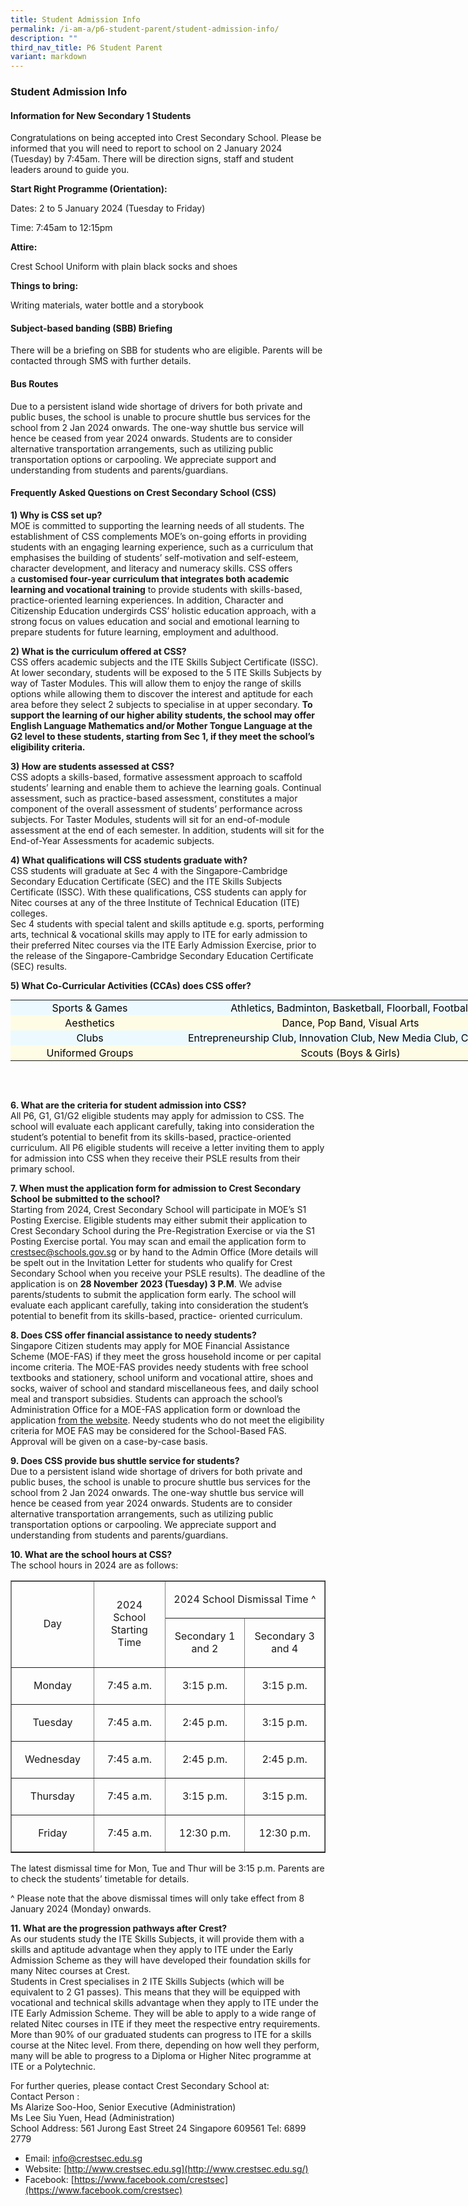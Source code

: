 ```yaml
---
title: Student Admission Info
permalink: /i-am-a/p6-student-parent/student-admission-info/
description: ""
third_nav_title: P6 Student Parent
variant: markdown
---
```

### Student Admission Info

#### Information for New Secondary 1 Students

Congratulations on being accepted into Crest Secondary School. Please be informed that you will need to report to school on 2 January 2024 (Tuesday) by 7:45am. There will be direction signs, staff and student leaders around to guide you.

  

**Start Right Programme (Orientation):**

Dates: 2 to 5 January 2024 (Tuesday to Friday)

Time: 7:45am to 12:15pm

  

**Attire:**

Crest School Uniform with plain black socks and shoes

  

**Things to bring:**

Writing materials, water bottle and a storybook

  

#### Subject-based banding (SBB) Briefing

There will be a briefing on SBB for students who are eligible. Parents will be contacted through SMS with further details.  
  

#### Bus Routes

Due to a persistent island wide shortage of drivers for both private and public buses, the school is unable to procure shuttle bus services for the school from 2 Jan 2024 onwards.  The one-way shuttle bus service will hence be ceased from year 2024 onwards. Students are to consider alternative transportation arrangements, such as utilizing public transportation options or carpooling. We appreciate support and understanding from students and parents/guardians.


#### Frequently Asked Questions on Crest Secondary School (CSS)

  
**1) Why is CSS set up?**  
MOE is committed to supporting the learning needs of all students. The establishment of CSS complements MOE’s on-going efforts in providing students with an engaging learning experience, such as a curriculum that emphasises the building of students’ self-motivation and self-esteem, character development, and literacy and numeracy skills. CSS offers a&nbsp;**customised four-year curriculum that integrates both academic learning and vocational training**&nbsp;to provide students with skills-based, practice-oriented learning experiences. In addition, Character and Citizenship Education undergirds CSS’ holistic education approach, with a strong focus on values education and social and emotional learning to prepare students for future learning, employment and adulthood.  
  
**2) What is the curriculum offered at CSS?**  
CSS offers academic subjects and the ITE Skills Subject Certificate (ISSC). At lower secondary, students will be exposed to the 5 ITE Skills Subjects by way of Taster Modules. This will allow them to enjoy the range of skills options while allowing them to discover the interest and aptitude for each area before they select 2 subjects to specialise in at upper secondary. **To support the learning of our higher ability students, the school may offer English Language Mathematics and/or Mother Tongue Language at the G2 level to these students, starting from Sec 1, if they meet the school’s eligibility criteria.**  
  
**3) How are students assessed at CSS?**  
CSS adopts a skills-based, formative assessment approach to scaffold students’ learning and enable them to achieve the learning goals. Continual assessment, such as practice-based assessment, constitutes a major component of the overall assessment of students’ performance across subjects. For Taster Modules, students will sit for an end-of-module assessment at the end of each semester. In addition, students will sit for the End-of-Year Assessments for academic subjects.  
  
**4) What qualifications will CSS students graduate with?**  
CSS students will graduate at Sec 4 with the Singapore-Cambridge Secondary Education Certificate (SEC) and the ITE Skills Subjects Certificate (ISSC). With these qualifications, CSS students can apply for Nitec courses at any of the three Institute of Technical Education (ITE) colleges.<br>
Sec 4 students with special talent and skills aptitude e.g. sports, performing arts, technical &amp; vocational skills may apply to ITE for early admission to their preferred Nitec courses via the ITE Early Admission Exercise, prior to the release of the Singapore-Cambridge Secondary Education Certificate (SEC) results.
  
**5) What Co-Curricular Activities (CCAs) does CSS offer?**  
  

<table style="margin: auto; outline: 0px; padding: 0px; clear: both; border: none; border-collapse: collapse; width: 834px; height: 146px;" class="ive_eobj_center iveo_table ives_tab_blue"><tbody style="margin: 0px; outline: 0px; padding: 0px;"><tr style="margin: 0px; outline: 0px; padding: 0px; background-color: rgb(236, 250, 255);"><td style="margin: 0px; outline: 0px; padding: 2px; text-align: center; background-color: transparent; color: rgb(0, 0, 0); width: 252px;">Sports &amp; Games<br style="margin: 0px; outline: 0px; padding: 0px;"></td><td style="margin: 0px; outline: 0px; padding: 2px; text-align: center; background-color: transparent; color: rgb(0, 0, 0); width: 581px;">Athletics, Badminton, Basketball, Floorball, Football<br style="margin: 0px; outline: 0px; padding: 0px;"></td></tr><tr style="margin: 0px; outline: 0px; padding: 0px; background-color: rgb(255, 252, 229);"><td style="margin: 0px; outline: 0px; padding: 2px; text-align: center; background-color: transparent; color: rgb(0, 0, 0);">Aesthetics<br style="margin: 0px; outline: 0px; padding: 0px;"></td><td style="margin: 0px; outline: 0px; padding: 2px; text-align: center; background-color: transparent; color: rgb(0, 0, 0);">Dance, Pop Band, Visual Arts<br style="margin: 0px; outline: 0px; padding: 0px;"></td></tr><tr style="margin: 0px; outline: 0px; padding: 0px; background-color: rgb(236, 250, 255);"><td style="margin: 0px; outline: 0px; padding: 2px; text-align: center; background-color: transparent; color: rgb(0, 0, 0);">Clubs<br style="margin: 0px; outline: 0px; padding: 0px;"></td><td style="margin: 0px; outline: 0px; padding: 2px; text-align: center; background-color: transparent; color: rgb(0, 0, 0);">Entrepreneurship Club, Innovation Club, New Media Club, Circus Arts<br style="margin: 0px; outline: 0px; padding: 0px;"></td></tr><tr style="margin: 0px; outline: 0px; padding: 0px; background-color: rgb(255, 252, 229);"><td style="margin: 0px; outline: 0px; padding: 2px; text-align: center; background-color: transparent; color: rgb(0, 0, 0);">Uniformed Groups<br style="margin: 0px; outline: 0px; padding: 0px;"></td><td style="margin: 0px; outline: 0px; padding: 2px; text-align: center; background-color: transparent; color: rgb(0, 0, 0);">Scouts (Boys &amp; Girls)</td></tr></tbody></table>

  
**6\. What are the criteria for student admission into CSS?**  
All P6, G1, G1/G2 eligible students may apply for admission to CSS. The school will evaluate each applicant carefully, taking into consideration the student’s potential to benefit from its skills-based, practice-oriented curriculum. All P6 eligible students will receive a letter inviting them to apply for admission into CSS when they receive their PSLE results from their primary school. 
  
**7\. When must the application form for admission to Crest Secondary School be submitted to the school?**  
Starting from 2024, Crest Secondary School will participate in MOE’s S1 Posting Exercise. Eligible students may either submit their application to Crest Secondary School during the Pre-Registration Exercise or via the S1 Posting Exercise portal. You may scan and email the application form to crestsec@schools.gov.sg or by hand to the Admin Office (More details will be spelt out in the Invitation Letter for students who qualify for Crest Secondary School when you receive your PSLE results). The deadline of the application is on **28 November 2023 (Tuesday) 3 P.M**. We advise parents/students to submit the application form early. The school will evaluate each applicant carefully, taking into consideration the student’s potential to benefit from its skills-based, practice- oriented curriculum.   
  
**8\. Does CSS offer financial assistance to needy students?**  
Singapore Citizen students may apply for MOE Financial Assistance Scheme (MOE-FAS) if they meet the gross household income or per capital income criteria. The MOE-FAS provides needy students with free school textbooks and stationery, school uniform and vocational attire, shoes and socks, waiver of school and standard miscellaneous fees, and daily school meal and transport subsidies. Students can approach the school’s Administration Office for a MOE-FAS application form or download the application&nbsp;[from the website](https://www.crestsec.edu.sg/qql/slot/u1374/CSS%202022/Info%20@%20Crest/Student%20Admission%20Info/MOE%20FAS%20Application%20Form%20for%20Specialised%20Schools1.pdf). Needy students who do not meet the eligibility criteria for MOE FAS may be considered for the School-Based FAS. Approval will be given on a case-by-case basis.  
  
**9\. Does CSS provide bus shuttle service for students?**  
Due to a persistent island wide shortage of drivers for both private and public buses, the school is unable to procure shuttle bus services for the school from 2 Jan 2024 onwards.  The one-way shuttle bus service will hence be ceased from year 2024 onwards. Students are to consider alternative transportation arrangements, such as utilizing public transportation options or carpooling. We appreciate support and understanding from students and parents/guardians.
  
**10\. What are the school hours at CSS?**  
The school hours in 2024 are as follows:  
  
<table cellspacing="0" cellpadding="0" border="1">
	<tbody>
		<tr>
			<td style="width:156px;" rowspan="2">
			<p align="center">Day</p>
			</td>
			<td style="width:156px;" rowspan="2">
			<p align="center">2024 School Starting Time</p>
			</td>
			<td style="width:312px;" colspan="2">
			<p align="center">2024 School Dismissal Time ^</p>
			</td>
		</tr>
		<tr>
			<td style="width:156px;">
			<p align="center">Secondary 1 and 2</p>
			</td>
			<td style="width:156px;">
			<p align="center">Secondary 3 and 4</p>
			</td>
		</tr>
		<tr>
			<td style="width:156px;">
			<p align="center">Monday</p>
			</td>
			<td style="width:156px;">
			<p align="center">7:45 a.m.</p>
			</td>
			<td style="width:156px;">
			<p align="center">3:15 p.m.</p>
			</td>
			<td style="width:156px;">
			<p align="center">3:15 p.m.</p>
			</td>
		</tr>
		<tr>
			<td style="width:156px;">
			<p align="center">Tuesday</p>
			</td>
			<td style="width:156px;">
			<p align="center">7:45 a.m.</p>
			</td>
			<td style="width:156px;">
			<p align="center">2:45 p.m.</p>
			</td>
			<td style="width:156px;">
			<p align="center">3:15 p.m.</p>
			</td>
		</tr>
		<tr>
			<td style="width:156px;">
			<p align="center">Wednesday</p>
			</td>
			<td style="width:156px;">
			<p align="center">7:45 a.m.</p>
			</td>
			<td style="width:156px;">
			<p align="center">2:45 p.m.</p>
			</td>
			<td style="width:156px;">
			<p align="center">2:45 p.m.</p>
			</td>
		</tr>
		<tr>
			<td style="width:156px;">
			<p align="center">Thursday</p>
			</td>
			<td style="width:156px;">
			<p align="center">7:45 a.m.</p>
			</td>
			<td style="width:156px;">
			<p align="center">3:15 p.m.</p>
			</td>
			<td style="width:156px;">
			<p align="center">3:15 p.m.</p>
			</td>
		</tr>
		<tr>
			<td style="width:156px;">
			<p align="center">Friday</p>
			</td>
			<td style="width:156px;">
			<p align="center">7:45 a.m.</p>
			</td>
			<td style="width:156px;">
			<p align="center">12:30 p.m.</p>
			</td>
			<td style="width:156px;">
			<p align="center">12:30 p.m.</p>
			</td>
		</tr>
	</tbody>
</table>


<p>The latest dismissal time for Mon, Tue and Thur will be 3:15 p.m. Parents are to check the students’ timetable for details.</p>
<p>^ Please note that the above dismissal times will only take effect from 8 January 2024 (Monday) onwards.</p>
  
**11\. What are the progression pathways after Crest?**  
As our students study the ITE Skills Subjects, it will provide them with a skills and aptitude advantage when they apply to ITE under the Early Admission Scheme as they will have developed their foundation skills for many Nitec courses at Crest.  
Students in Crest specialises in 2 ITE Skills Subjects (which will be equivalent to 2 G1 passes). This means that they will be equipped with vocational and technical skills advantage when they apply to ITE under the ITE Early Admission Scheme. They will be able to apply to a wide range of related Nitec courses in ITE if they meet the respective entry requirements. More than 90% of our graduated students can progress to ITE for a skills course at the Nitec level. From there, depending on how well they perform, many will be able to progress to a Diploma or Higher Nitec programme at ITE or a Polytechnic.  
  
  
For further queries, please contact Crest Secondary School at:  
Contact Person :  
Ms Alarize Soo-Hoo, Senior Executive (Administration)  
Ms Lee Siu Yuen, Head (Administration)  
School Address: 561 Jurong East Street 24 Singapore 609561 Tel: 6899 2779  

*   Email:&nbsp;[info@crestsec.edu.sg](mailto:info@crestsec.edu.sg)
*   Website:&nbsp;[http://www.crestsec.edu.sg](http://www.crestsec.edu.sg/)
*   Facebook:&nbsp;[https://www.facebook.com/crestsec](https://www.facebook.com/crestsec)